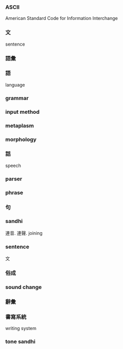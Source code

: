 ### ASCII

American Standard Code for Information Interchange

### 文

sentence

### 語彙

### 語

language

### grammar

### input method

### metaplasm

### morphology

### 話

speech

### parser

### phrase

### 句

### sandhi

連音. 連聲. joining

### sentence

文

### 俗成

### sound change

### 辭彙

### 書寫系統

writing system

### tone sandhi
